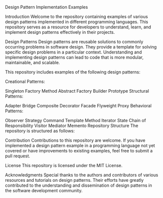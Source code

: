 Design Pattern Implementation Examples

Introduction
Welcome to the repository containing examples of various design patterns implemented in different programming languages. This repository serves as a resource for developers to understand, learn, and implement design patterns effectively in their projects.

Design Patterns
Design patterns are reusable solutions to commonly occurring problems in software design. They provide a template for solving specific design problems in a particular context. Understanding and implementing design patterns can lead to code that is more modular, maintainable, and scalable.

This repository includes examples of the following design patterns:

Creational Patterns:

Singleton
Factory Method
Abstract Factory
Builder
Prototype
Structural Patterns:

Adapter
Bridge
Composite
Decorator
Facade
Flyweight
Proxy
Behavioral Patterns:

Observer
Strategy
Command
Template Method
Iterator
State
Chain of Responsibility
Visitor
Mediator
Memento
Repository Structure
The repository is structured as follows:



Contribution
Contributions to this repository are welcome. If you have implemented a design pattern example in a programming language not yet covered or have improvements to existing examples, feel free to submit a pull request.

License
This repository is licensed under the MIT License.

Acknowledgments
Special thanks to the authors and contributors of various resources and tutorials on design patterns. Their efforts have greatly contributed to the understanding and dissemination of design patterns in the software development community.
